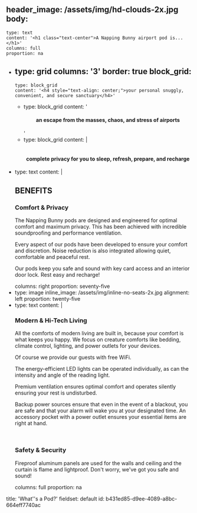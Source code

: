header_image: /assets/img/hd-clouds-2x.jpg
body:
  -
    type: text
    content: '<h1 class="text-center">A Napping Bunny airport pod is...</h1>'
    columns: full
    proportion: na
  -
    type: grid
    columns: '3'
    border: true
    block_grid:
      -
        type: block_grid
        content: '<h4 style="text-align: center;">your personal snuggly, convenient, and secure sanctuary</h4>'
      -
        type: block_grid
        content: '<h4 style="text-align: center;">an escape from the masses, chaos, and stress of airports</h4>'
      -
        type: block_grid
        content: |
          <h4></h4>
          <h4 style="box-sizing: inherit; margin-bottom: 0px; font-family: &quot;Helvetica Neue&quot;, Helvetica, Roboto, Arial, sans-serif; color: rgb(82, 72, 90); font-size: 1.5625rem; line-height: 1.4;"></h4>
          <h4 style="text-align: center;">complete privacy for you to sleep, refresh, prepare, and recharge</h4>
  -
    type: text
    content: |
      <h2>BENEFITS
      </h2>
      <h3>Comfort & Privacy
      </h3>
      <p>The Napping Bunny pods are designed and engineered for optimal comfort and maximum privacy. This has been achieved with incredible soundproofing and performance ventilation.
      </p>
      <p>Every aspect of our pods have been developed to ensure your comfort and discretion.  Noise reduction is also integrated allowing quiet, comfortable and peaceful rest.<a href="https://capsulebed.info/en/"></a>
      </p>
      <p>Our pods keep you safe and sound with key card access and an interior door lock.  Rest easy and recharge!
      </p>
    columns: right
    proportion: seventy-five
  -
    type: image
    inline_image: /assets/img/inline-no-seats-2x.jpg
    alignment: left
    proportion: twenty-five
  -
    type: text
    content: |
      <h3>Modern & Hi-Tech Living</h3>
      <p>All the comforts of modern living are built in, because your comfort is what keeps you happy.  We focus on creature comforts like bedding, climate control, lighting, and power outlets for your devices.
      </p>
      <p>Of course we provide our guests with free WiFi.
      </p>
      <p>The energy-efficient LED lights can be operated individually, as can the intensity and angle of the reading light.
      </p>
      <p>Premium ventilation ensures optimal comfort and operates silently ensuring your rest is undisturbed.
      </p>
      <p> Backup power sources ensure that even in the event of a blackout, you are safe and that your alarm will wake you at your designated time. An accessory pocket with a power outlet ensures your essential items are right at hand.
      </p>
      <p><br>
      </p>
      <h3>Safety & Security</h3>
      <p>Fireproof aluminum panels are used for the walls and ceiling and the curtain is flame and lightproof.  Don't worry, we've got you safe and sound!
      </p>
    columns: full
    proportion: na
title: 'What''s a Pod?'
fieldset: default
id: b431ed85-d9ee-4089-a8bc-664eff7740ac
